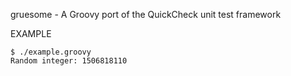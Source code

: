gruesome - A Groovy port of the QuickCheck unit test framework

EXAMPLE

	$ ./example.groovy
	Random integer: 1506818110